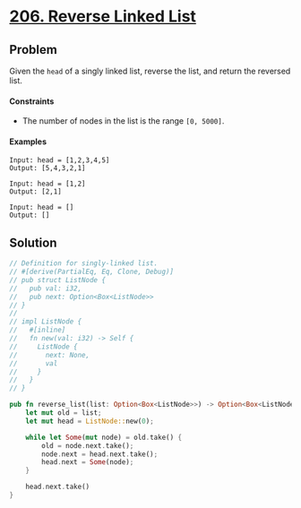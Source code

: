 # [206. Reverse Linked List](https://leetcode.com/problems/reverse-linked-list/)

## Problem

Given the `head` of a singly linked list, reverse the list, and return the
reversed list.

#### Constraints

* The number of nodes in the list is the range `[0, 5000]`.

#### Examples

```text
Input: head = [1,2,3,4,5]
Output: [5,4,3,2,1]
```

```text
Input: head = [1,2]
Output: [2,1]
```

```text
Input: head = []
Output: []
```

## Solution

```rust
// Definition for singly-linked list.
// #[derive(PartialEq, Eq, Clone, Debug)]
// pub struct ListNode {
//   pub val: i32,
//   pub next: Option<Box<ListNode>>
// }
// 
// impl ListNode {
//   #[inline]
//   fn new(val: i32) -> Self {
//     ListNode {
//       next: None,
//       val
//     }
//   }
// }

pub fn reverse_list(list: Option<Box<ListNode>>) -> Option<Box<ListNode>> {
    let mut old = list;
    let mut head = ListNode::new(0);

    while let Some(mut node) = old.take() {
        old = node.next.take();
        node.next = head.next.take();
        head.next = Some(node);
    }

    head.next.take()
}

```